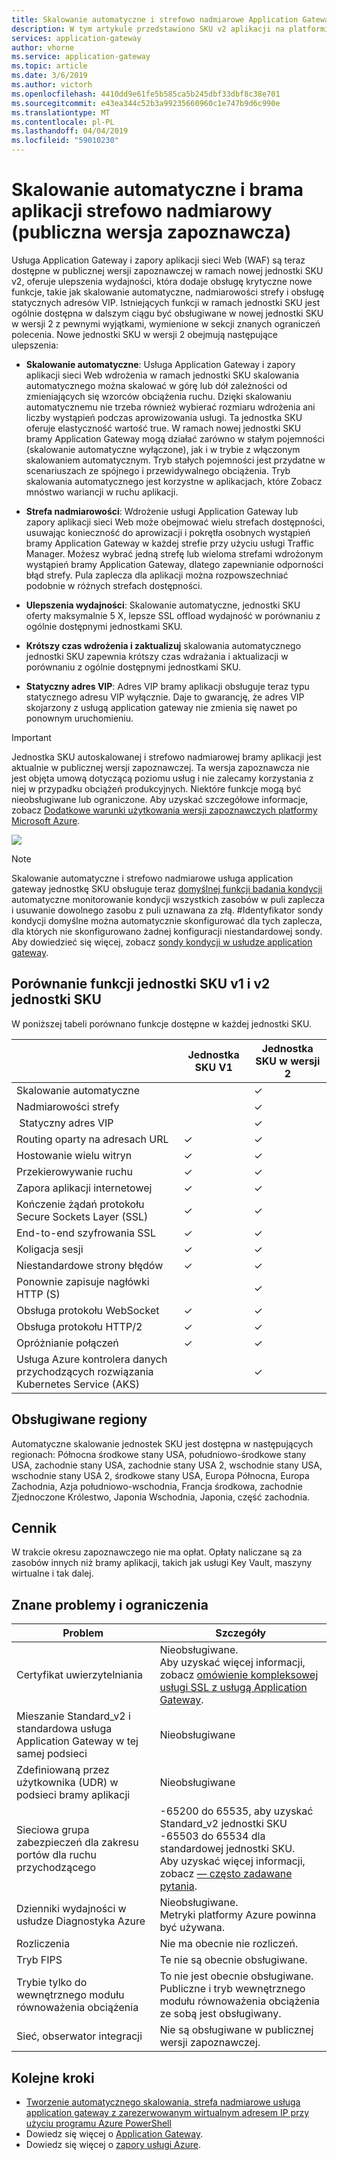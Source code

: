 ```yaml
---
title: Skalowanie automatyczne i strefowo nadmiarowe Application Gateway na platformie Azure (publiczna wersja zapoznawcza)
description: W tym artykule przedstawiono SKU v2 aplikacji na platformie Azure, w tym funkcji skalowania automatycznego i strefowo nadmiarowe.
services: application-gateway
author: vhorne
ms.service: application-gateway
ms.topic: article
ms.date: 3/6/2019
ms.author: victorh
ms.openlocfilehash: 4410dd9e61fe5b585ca5b245dbf33dbf8c38e701
ms.sourcegitcommit: e43ea344c52b3a99235660960c1e747b9d6c990e
ms.translationtype: MT
ms.contentlocale: pl-PL
ms.lasthandoff: 04/04/2019
ms.locfileid: "59010230"
---
```

# <a name="autoscaling-and-zone-redundant-application-gateway-public-preview"></a>Skalowanie automatyczne i brama aplikacji strefowo nadmiarowy (publiczna wersja zapoznawcza)

Usługa Application Gateway i zapory aplikacji sieci Web (WAF) są teraz dostępne w publicznej wersji zapoznawczej w ramach nowej jednostki SKU v2, oferuje ulepszenia wydajności, która dodaje obsługę krytyczne nowe funkcje, takie jak skalowanie automatyczne, nadmiarowości strefy i obsługę statycznych adresów VIP. Istniejących funkcji w ramach jednostki SKU jest ogólnie dostępna w dalszym ciągu być obsługiwane w nowej jednostki SKU w wersji 2 z pewnymi wyjątkami, wymienione w sekcji znanych ograniczeń polecenia. Nowe jednostki SKU w wersji 2 obejmują następujące ulepszenia:

- **Skalowanie automatyczne**: Usługa Application Gateway i zapory aplikacji sieci Web wdrożenia w ramach jednostki SKU skalowania automatycznego można skalować w górę lub dół zależności od zmieniających się wzorców obciążenia ruchu. Dzięki skalowaniu automatycznemu nie trzeba również wybierać rozmiaru wdrożenia ani liczby wystąpień podczas aprowizowania usługi. Ta jednostka SKU oferuje elastyczność wartość true. W ramach nowej jednostki SKU bramy Application Gateway mogą działać zarówno w stałym pojemności (skalowanie automatyczne wyłączone), jak i w trybie z włączonym skalowaniem automatycznym. Tryb stałych pojemności jest przydatne w scenariuszach ze spójnego i przewidywalnego obciążenia. Tryb skalowania automatycznego jest korzystne w aplikacjach, które Zobacz mnóstwo wariancji w ruchu aplikacji.

- **Strefa nadmiarowości**: Wdrożenie usługi Application Gateway lub zapory aplikacji sieci Web może obejmować wielu strefach dostępności, usuwając konieczność do aprowizacji i pokrętła osobnych wystąpień bramy Application Gateway w każdej strefie przy użyciu usługi Traffic Manager. Możesz wybrać jedną strefę lub wieloma strefami wdrożonym wystąpień bramy Application Gateway, dlatego zapewnianie odporności błąd strefy. Pula zaplecza dla aplikacji można rozpowszechniać podobnie w różnych strefach dostępności.
- **Ulepszenia wydajności**: Skalowanie automatyczne, jednostki SKU oferty maksymalnie 5 X, lepsze SSL offload wydajność w porównaniu z ogólnie dostępnymi jednostkami SKU.
- **Krótszy czas wdrożenia i zaktualizuj** skalowania automatycznego jednostki SKU zapewnia krótszy czas wdrażania i aktualizacji w porównaniu z ogólnie dostępnymi jednostkami SKU.
- **Statyczny adres VIP**: Adres VIP bramy aplikacji obsługuje teraz typu statycznego adresu VIP wyłącznie. Daje to gwarancję, że adres VIP skojarzony z usługą application gateway nie zmienia się nawet po ponownym uruchomieniu.

> [!IMPORTANT]
> Jednostka SKU autoskalowanej i strefowo nadmiarowej bramy aplikacji jest aktualnie w publicznej wersji zapoznawczej. Ta wersja zapoznawcza nie jest objęta umową dotyczącą poziomu usług i nie zalecamy korzystania z niej w przypadku obciążeń produkcyjnych. Niektóre funkcje mogą być nieobsługiwane lub ograniczone. Aby uzyskać szczegółowe informacje, zobacz [Dodatkowe warunki użytkowania wersji zapoznawczych platformy Microsoft Azure](https://azure.microsoft.com/support/legal/preview-supplemental-terms/).

![](./media/application-gateway-autoscaling-zone-redundant/application-gateway-autoscaling-zone-redundant.png)

> [!NOTE]
> Skalowanie automatyczne i strefowo nadmiarowe usługa application gateway jednostkę SKU obsługuje teraz [domyślnej funkcji badania kondycji](https://docs.microsoft.com/azure/application-gateway/application-gateway-probe-overview#default-health-probe) automatyczne monitorowanie kondycji wszystkich zasobów w puli zaplecza i usuwanie dowolnego zasobu z puli uznawana za złą. #Identyfikator sondy kondycji domyślne można automatycznie skonfigurować dla tych zaplecza, dla których nie skonfigurowano żadnej konfiguracji niestandardowej sondy. Aby dowiedzieć się więcej, zobacz [sondy kondycji w usłudze application gateway](https://docs.microsoft.com/azure/application-gateway/application-gateway-probe-overview).

## <a name="feature-comparison-between-v1-sku-and-v2-sku"></a>Porównanie funkcji jednostki SKU v1 i v2 jednostki SKU

W poniższej tabeli porównano funkcje dostępne w każdej jednostki SKU.

|                                                   | Jednostka SKU V1   | Jednostka SKU w wersji 2   |
| ------------------------------------------------- | -------- | -------- |
| Skalowanie automatyczne                                       |          | &#x2713; |
| Nadmiarowości strefy                                   |          | &#x2713; |
| &nbsp;Statyczny adres VIP&nbsp;&nbsp;                      |          | &#x2713; |
| Routing oparty na adresach URL                                 | &#x2713; | &#x2713; |
| Hostowanie wielu witryn                             | &#x2713; | &#x2713; |
| Przekierowywanie ruchu                               | &#x2713; | &#x2713; |
| Zapora aplikacji internetowej                    | &#x2713; | &#x2713; |
| Kończenie żądań protokołu Secure Sockets Layer (SSL)            | &#x2713; | &#x2713; |
| End-to-end szyfrowania SSL                         | &#x2713; | &#x2713; |
| Koligacja sesji                                  | &#x2713; | &#x2713; |
| Niestandardowe strony błędów                                | &#x2713; | &#x2713; |
| Ponownie zapisuje nagłówki HTTP (S)                           |          | &#x2713; |
| Obsługa protokołu WebSocket                                 | &#x2713; | &#x2713; |
| Obsługa protokołu HTTP/2                                    | &#x2713; | &#x2713; |
| Opróżnianie połączeń                               | &#x2713; | &#x2713; |
| Usługa Azure kontrolera danych przychodzących rozwiązania Kubernetes Service (AKS) |          | &#x2713; |

## <a name="supported-regions"></a>Obsługiwane regiony

Automatyczne skalowanie jednostek SKU jest dostępna w następujących regionach: Północna środkowe stany USA, południowo-środkowe stany USA, zachodnie stany USA, zachodnie stany USA 2, wschodnie stany USA, wschodnie stany USA 2, środkowe stany USA, Europa Północna, Europa Zachodnia, Azja południowo-wschodnia, Francja środkowa, zachodnie Zjednoczone Królestwo, Japonia Wschodnia, Japonia, część zachodnia.

## <a name="pricing"></a>Cennik

W trakcie okresu zapoznawczego nie ma opłat. Opłaty naliczane są za zasobów innych niż bramy aplikacji, takich jak usługi Key Vault, maszyny wirtualne i tak dalej.

## <a name="known-issues-and-limitations"></a>Znane problemy i ograniczenia

|Problem|Szczegóły|
|--|--|
|Certyfikat uwierzytelniania|Nieobsługiwane.<br>Aby uzyskać więcej informacji, zobacz [omówienie kompleksowej usługi SSL z usługą Application Gateway](ssl-overview.md#end-to-end-ssl-with-the-v2-sku).|
|Mieszanie Standard_v2 i standardowa usługa Application Gateway w tej samej podsieci|Nieobsługiwane|
|Zdefiniowaną przez użytkownika (UDR) w podsieci bramy aplikacji|Nieobsługiwane|
|Sieciowa grupa zabezpieczeń dla zakresu portów dla ruchu przychodzącego| -65200 do 65535, aby uzyskać Standard_v2 jednostki SKU<br>-65503 do 65534 dla standardowej jednostki SKU.<br>Aby uzyskać więcej informacji, zobacz [— często zadawane pytania](application-gateway-faq.md#are-network-security-groups-supported-on-the-application-gateway-subnet).|
|Dzienniki wydajności w usłudze Diagnostyka Azure|Nieobsługiwane.<br>Metryki platformy Azure powinna być używana.|
|Rozliczenia|Nie ma obecnie nie rozliczeń.|
|Tryb FIPS|Te nie są obecnie obsługiwane.|
|Trybie tylko do wewnętrznego modułu równoważenia obciążenia|To nie jest obecnie obsługiwane. Publiczne i tryb wewnętrznego modułu równoważenia obciążenia ze sobą jest obsługiwany.|
|Sieć, obserwator integracji|Nie są obsługiwane w publicznej wersji zapoznawczej.|

## <a name="next-steps"></a>Kolejne kroki
- [Tworzenie automatycznego skalowania, strefa nadmiarowe usługa application gateway z zarezerwowanym wirtualnym adresem IP przy użyciu programu Azure PowerShell](tutorial-autoscale-ps.md)
- Dowiedz się więcej o [Application Gateway](overview.md).
- Dowiedz się więcej o [zapory usługi Azure](../firewall/overview.md).
